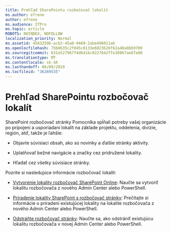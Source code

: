 ```yaml
---
title: Prehľad SharePointu rozbočovač lokalít
ms.author: efrene
author: efrene
ms.audience: ITPro
ms.topic: article
ROBOTS: NOINDEX, NOFOLLOW
localization_priority: Normal
ms.assetid: 4583259b-acb2-45a0-9469-2abe496011ab
ms.openlocfilehash: 75b0635c2f045c8133e6023626f62a40a8bb9709
ms.sourcegitcommit: 631e527967f4d641bc9227642ffe38967ae87a00
ms.translationtype: MT
ms.contentlocale: sk-SK
ms.lasthandoff: 08/09/2019
ms.locfileid: "36269535"
---
```

# <a name="sharepoint-hub-sites-overview"></a>Prehľad SharePointu rozbočovač lokalít

SharePoint rozbočovač stránky Pomocníka spĺňali potreby vašej organizácie po pripojení a usporiadaní lokalít na základe projektu, oddelenia, divízie, región, atď, takže je ľahšie:

- Objavte súvisiaci obsah, ako sú novinky a ďalšie stránky aktivity.

- Uplatňovať bežné navigácie a značky cez pridružené lokality. 

- Hľadať cez všetky súvisiace stránky.

Pozrite si nasledujúce informácie rozbočovač lokalít:
- [Vytvorenie lokality rozbočovač SharePoint Online](https://docs.microsoft.com/sharepoint/create-hub-site): Naučte sa vytvoriť lokalitu rozbočovača z nového Admin Center alebo PowerShell.

- [Priradenie lokality SharePoint s rozbočovač stránky](https://support.office.com/article/associate-a-sharepoint-site-with-a-hub-site-ae0009fd-af04-4d3d-917d-88edb43efc05): Prečítajte si informácie o priradení existujúcej lokality na lokalite rozbočovača z nového Admin Center alebo PowerShell.

- [Odstráňte rozbočovač stránky](https://docs.microsoft.com/sharepoint/remove-hub-site): Naučte sa, ako odstrániť existujúcu lokalitu rozbočovača v novej Admin Center alebo PowerShell.

